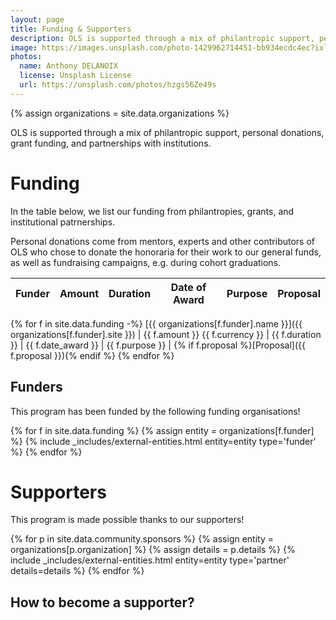 ```yaml
---
layout: page
title: Funding & Supporters
description: OLS is supported through a mix of philantropic support, personal donations, grant funding, and partnerships with institutions
image: https://images.unsplash.com/photo-1429962714451-bb934ecdc4ec?ixlib=rb-1.2.1&ixid=MnwxMjA3fDB8MHxwaG90by1wYWdlfHx8fGVufDB8fHx8&auto=format&fit=crop&w=1650&q=80
photos:
  name: Anthony DELANOIX
  license: Unsplash License
  url: https://unsplash.com/photos/hzgs56Ze49s
---
```


{% assign organizations = site.data.organizations %}

OLS is supported through a mix of philantropic support, personal donations, grant funding, and partnerships with institutions.

# Funding

In the table below, we list our funding from philantropies, grants, and institutional patrnerships.

Personal donations come from mentors, experts and other contributors of OLS who chose to donate the honoraria for their work to our general funds, as well as fundraising campaigns, e.g. during cohort graduations.

Funder | Amount | Duration  | Date of Award | Purpose | Proposal
---|---|---|---|---|---
{% for f in site.data.funding -%}
[{{ organizations[f.funder].name }}]({{ organizations[f.funder].site }}) | {{ f.amount }} {{ f.currency }} | {{ f.duration }} | {{ f.date_award }} | {{ f.purpose }}  | {% if f.proposal %}[Proposal]({{ f.proposal }}){% endif %}
{% endfor %}

## Funders

This program has been funded by the following funding organisations!

<div class="entities">
{% for f in site.data.funding %}
    {% assign entity = organizations[f.funder] %}
    {% include _includes/external-entities.html entity=entity type='funder' %}
{% endfor %}
</div>

# Supporters

This program is made possible thanks to our supporters!

<div class="entities">
{% for p in site.data.community.sponsors %}
    {% assign entity = organizations[p.organization] %}
    {% assign details = p.details %}
    {% include _includes/external-entities.html entity=entity type='partner' details=details %}
{% endfor %}
</div>

## How to become a supporter?
